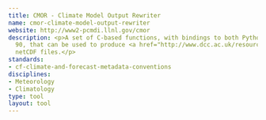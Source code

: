 ```yaml
---
title: CMOR - Climate Model Output Rewriter
name: cmor-climate-model-output-rewriter
website: http://www2-pcmdi.llnl.gov/cmor
description: <p>A set of C-based functions, with bindings to both Python and FORTRAN
  90, that can be used to produce <a href="http://www.dcc.ac.uk/resources/metadata-standards/cf-climate-and-forecast-metadata-conventions">CF</a>-compliant
  netCDF files.</p>
standards:
- cf-climate-and-forecast-metadata-conventions
disciplines:
- Meteorology
- Climatology
type: tool
layout: tool
---
```


